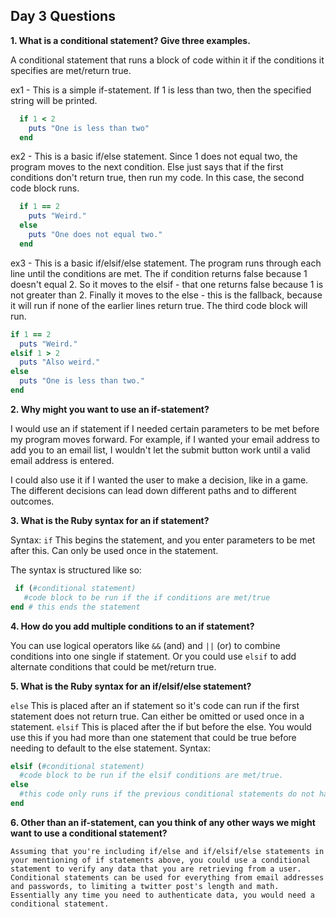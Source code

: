 ## Day 3 Questions
**1. What is a conditional statement? Give three examples.**

  A conditional statement that runs a block of code within it if the conditions it specifies are met/return true.

  ex1 -  This is a simple if-statement. If 1 is less than two, then the
specified string will be printed.
```ruby
  if 1 < 2
    puts "One is less than two"
  end
```

  ex2 - This is a basic if/else statement. Since 1 does not equal two, the program moves to the next condition. Else just says that if the first conditions don't return true, then run my code. In this case, the second code block runs.
```ruby
  if 1 == 2
    puts "Weird."
  else
    puts "One does not equal two."
  end
```
  ex3 - This is a basic if/elsif/else statement. The program runs through each line until the conditions are met. The if condition returns false because 1 doesn't equal 2. So it moves to the elsif - that one returns false because 1 is not greater than 2. Finally it moves to the else - this is the fallback, because it will run if none of the earlier lines return true. The third code block will run.
```ruby
if 1 == 2
  puts "Weird."
elsif 1 > 2
  puts "Also weird."
else
  puts "One is less than two."
end
```
**2. Why might you want to use an if-statement?**

  I would use an if statement if I needed certain parameters to be met before my program moves forward. For example, if I wanted your email address to add you to an email list, I wouldn't let the submit button work until a valid email address is entered.

  I could also use it if I wanted the user to make a decision, like in a game. The different decisions can lead down different paths and to different outcomes.

**3. What is the Ruby syntax for an if statement?**

  Syntax:
  `if` This begins the statement, and you enter parameters to be met after this. Can only be used once in the statement.

  The syntax is structured like so:
  ```ruby
   if (#conditional statement)
     #code block to be run if the if conditions are met/true
  end # this ends the statement
  ```
**4. How do you add multiple conditions to an if statement?**

  You can use logical operators like `&&` (and) and `||` (or) to combine conditions into one single if statement. Or you could use `elsif` to add alternate conditions that could be met/return true.

**5. What is the Ruby syntax for an if/elsif/else statement?**

  `else` This is placed after an if statement so it's code can run if the first statement does not return true. Can either be omitted or used once in a statement.
  `elsif` This is placed after the if but before the else. You would use this if you had more than one statement that could be true before needing to default to the else statement.
  Syntax:
  ```ruby
  elsif (#conditional statement)
    #code block to be run if the elsif conditions are met/true.
  else
    #this code only runs if the previous conditional statements do not have their parameters met or return true.
  end
```

**6. Other than an if-statement, can you think of any other ways we might want to use a conditional statement?**

    Assuming that you're including if/else and if/elsif/else statements in your mentioning of if statements above, you could use a conditional statement to verify any data that you are retrieving from a user. Conditional statements can be used for everything from email addresses and passwords, to limiting a twitter post's length and math. Essentially any time you need to authenticate data, you would need a conditional statement.
